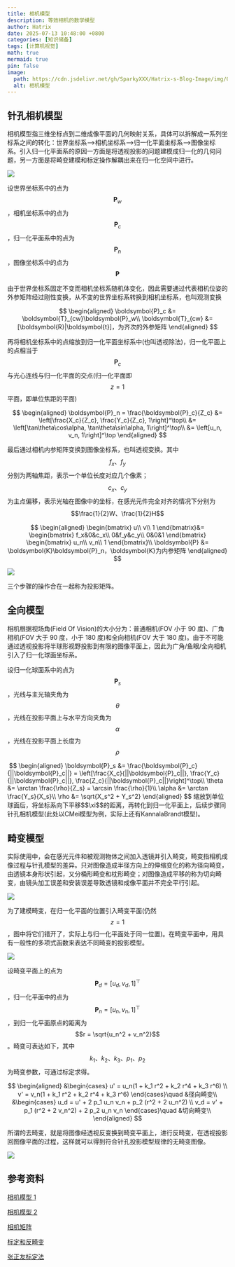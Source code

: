```yaml
---
title: 相机模型
description: 等效相机的数学模型
author: Hatrix
date: 2025-07-13 10:48:00 +0800
categories: [知识储备]
tags: [计算机视觉]
math: true
mermaid: true
pin: false
image:
  path: https://cdn.jsdelivr.net/gh/SparkyXXX/Hatrix-s-Blog-Image/img/0_UP60T74zDM1nUXsc.webp
  alt: 相机模型
---
```


## 针孔相机模型

相机模型指三维坐标点到二维成像平面的几何映射关系，具体可以拆解成一系列坐标系之间的转化：世界坐标系-->相机坐标系-->归一化平面坐标系-->图像坐标系。引入归一化平面系的原因一方面是将透视投影的问题建模成归一化的几何问题，另一方面是将畸变建模和标定操作解耦出来在归一化空间中进行。

![](https://cdn.jsdelivr.net/gh/SparkyXXX/Hatrix-s-Blog-Image/img/20250712102410729.png)

设世界坐标系中的点为$$\boldsymbol{P}_w$$，相机坐标系中的点为$$\boldsymbol{P}_c$$，归一化平面系中的点为$$\boldsymbol{P}_n$$，图像坐标系中的点为$$\boldsymbol{P}$$

由于世界坐标系固定不变而相机坐标系随机体变化，因此需要通过代表相机位姿的外参矩阵经过刚性变换，从不变的世界坐标系转换到相机坐标系，也叫观测变换

$$
\begin{aligned}
\boldsymbol{P}_c &= \boldsymbol{T}_{cw}\boldsymbol{P}_w\\
\boldsymbol{T}_{cw} &= [\boldsymbol{R}|\boldsymbol{t}]，为齐次的外参矩阵
\end{aligned}
$$

再将相机坐标系中的点缩放到归一化平面坐标系中(也叫透视除法)，归一化平面上的点相当于$$\boldsymbol{P}_c$$与光心连线与归一化平面的交点(归一化平面即$$z=1$$平面，即单位焦距的平面)

$$
\begin{aligned}
\boldsymbol{P}_n = \frac{\boldsymbol{P}_c}{Z_c} &= \left[\frac{X_c}{Z_c}, \frac{Y_c}{Z_c}, 1\right]^\top\\
&= \left[\tan\theta\cos\alpha, \tan\theta\sin\alpha, 1\right]^\top\\
&= \left[u_n, v_n, 1\right]^\top
\end{aligned}
$$

最后通过相机内参矩阵变换到图像坐标系，也叫透视变换。其中$$f_x、f_y$$分别为两轴焦距，表示一个单位长度对应几个像素；$$c_x、c_y$$为主点偏移，表示光轴在图像中的坐标，在感光元件完全对齐的情况下分别为$$\frac{1}{2}W、\frac{1}{2}H$$

$$
\begin{aligned}
\begin{bmatrix}
u\\
v\\
1
\end{bmatrix}&=
\begin{bmatrix}
f_x&0&c_x\\
0&f_y&c_y\\
0&0&1
\end{bmatrix}
\begin{bmatrix}
u_n\\
v_n\\
1
\end{bmatrix}\\
\boldsymbol{P} &= \boldsymbol{K}\boldsymbol{P}_n，\boldsymbol{K}为内参矩阵
\end{aligned}
$$

![](https://cdn.jsdelivr.net/gh/SparkyXXX/Hatrix-s-Blog-Image/img/20250711155723512.png)

三个步骤的操作合在一起称为投影矩阵。

## 全向模型

相机根据视场角(Field Of Vision)的大小分为：普通相机(FOV 小于 90 度)、广角相机(FOV 大于 90 度，小于 180 度)和全向相机(FOV 大于 180 度)。由于不可能通过透视投影将半球形视野投影到有限的图像平面上，因此为广角/鱼眼/全向相机引入了归一化球面坐标系。

设归一化球面系中的点为$$\boldsymbol{P}_s$$，光线与主光轴夹角为$$\theta$$，光线在投影平面上与水平方向夹角为$$\alpha$$，光线在投影平面上长度为$$\rho$$

<img src="https://cdn.jsdelivr.net/gh/SparkyXXX/Hatrix-s-Blog-Image/img/20250711155500647.png" style="zoom:50%;"  alt=""/>
$$
\begin{aligned}
\boldsymbol{P}_s &= \frac{\boldsymbol{P}_c}{||\boldsymbol{P}_c||} = \left[\frac{X_c}{||\boldsymbol{P}_c||}, \frac{Y_c}{||\boldsymbol{P}_c||}, \frac{Z_c}{||\boldsymbol{P}_c||}\right]^\top\\
\theta &= \arctan \frac{\rho}{Z_s} = \arcsin \frac{\rho}{1}\\
\alpha &= \arctan \frac{Y_s}{X_s}\\
\rho &= \sqrt{X_s^2 + Y_s^2}
\end{aligned}
$$
缩放到单位球面后，将坐标系向下平移$$\xi$$的距离，再转化到归一化平面上，后续步骤同针孔相机模型(此处以CMei模型为例，实际上还有KannalaBrandt模型)。

## 畸变模型

实际使用中，会在感光元件和被观测物体之间加入透镜并引入畸变，畸变指相机成像过程与针孔模型的差异。只对图像造成半径方向上的伸缩变化的称为径向畸变，由透镜本身形状引起，又分桶形畸变和枕形畸变；对图像造成平移的称为切向畸变，由镜头加工误差和安装误差导致透镜和成像平面并不完全平行引起。

![](https://cdn.jsdelivr.net/gh/SparkyXXX/Hatrix-s-Blog-Image/img/20250711160229849.png)

为了建模畸变，在归一化平面的位置引入畸变平面(仍然$$z=1$$，图中将它们错开了，实际上与归一化平面处于同一位置)。在畸变平面中，用具有一般性的多项式函数来表达不同畸变的投影模型。

![](https://cdn.jsdelivr.net/gh/SparkyXXX/Hatrix-s-Blog-Image/img/20250711105616422.png)

设畸变平面上的点为$$\boldsymbol{P}_d = [u_d, v_d, 1]^\top$$，归一化平面中的点为$$\boldsymbol{P}_n = [u_n, v_n, 1]^\top$$，到归一化平面原点的距离为$$r = \sqrt{u_n^2 + v_n^2}$$。畸变可表达如下，其中$$k_1、k_2、k_3、p_1、p_2$$为畸变参数，可通过标定求得。

$$
\begin{aligned}
&\begin{cases}
u' = u_n(1 + k_1 r^2 + k_2 r^4 + k_3 r^6) \\
v' = v_n(1 + k_1 r^2 + k_2 r^4 + k_3 r^6)
\end{cases}\quad &径向畸变\\
&\begin{cases}
u_d = u' + 2 p_1 u_n v_n + p_2 (r^2 + 2 u_n^2) \\
v_d = v' + p_1 (r^2 + 2 v_n^2) + 2 p_2 u_n v_n
\end{cases}\quad &切向畸变\\
\end{aligned}
$$

所谓的去畸变，就是将图像经透视反变换到畸变平面上，进行反畸变，在透视投影回图像平面的过程，这样就可以得到符合针孔投影模型规律的无畸变图像。

![](https://cdn.jsdelivr.net/gh/SparkyXXX/Hatrix-s-Blog-Image/img/20250711162519557.png)

## 参考资料

[相机模型 1](https://zeal-up.github.io/2023/06/05/cv/camera-model/)

[相机模型 2](https://zhuanlan.zhihu.com/p/461783794)

[相机矩阵](https://blog.csdn.net/zb1165048017/article/details/71104241)

[标定和反畸变](<https://en.wikipedia.org/wiki/Distortion_(optics)>)

[张正友标定法](https://zhuanlan.zhihu.com/p/94244568)
